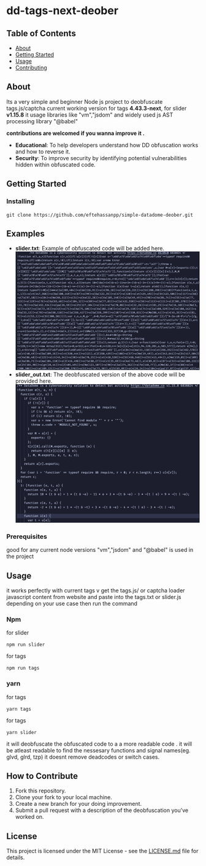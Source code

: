 # dd-tags-next-deober

## Table of Contents

- [About](#about)
- [Getting Started](#getting_started)
- [Usage](#usage)
- [Contributing](./CONTRIBUTING.md)

## About <a name = "about"></a>

<p>
Its a very simple and beginner Node js project to deobfuscate tags.js/captcha
current working version for tags <b>4.43.3-next</b>, for slider <b>v1.15.8</b>
it usage libraries like "vm","jsdom" and widely used js AST processing library "@babel"
</p>
<p><b>contributions are welcomed if you wanna improve it .</b></p>

- **Educational**: To help developers understand how DD obfuscation works and how to reverse it.
- **Security**: To improve security by identifying potential vulnerabilities hidden within obfuscated code.

## Getting Started <a name = "getting_started"></a>

### Installing

```
git clone https://github.com/eftehassanpp/simple-datadome-deober.git
```

## Examples

- **slider.txt**: Example of obfuscated code will be added here.
  ![obfuscated slider code](obfuscated.png)
- **slider_out.txt**: The deobfuscated version of the above code will be provided here.
  ![de-obfuscated slider code](deobed.png)

### Prerequisites

<p>
good for any current node versions
"vm","jsdom" and "@babel" is used in the project
</p>

## Usage <a name = "usage"></a>

it works perfectly with current tags v
get the tags.js/ or captcha loader javascript content from website and paste into the tags.txt or slider.js depending on your use case
then run the command

### Npm

for slider

```
npm run slider
```

for tags

```
npm run tags
```

### yarn

for tags

```
yarn tags
```

for tags

```
yarn slider
```

it will deobfuscate the obfuscated code to a a more readable code . it will be atleast readable to find the nessesary functions and signal names(eg. glvd, glrd, tzp)
it doesnt remove deadcodes or switch cases.

## How to Contribute

1. Fork this repository.
2. Clone your fork to your local machine.
3. Create a new branch for your doing improvement.
4. Submit a pull request with a description of the deobfuscation you’ve worked on.

## License

This project is licensed under the MIT License - see the [LICENSE.md](LICENSE.md) file for details.
